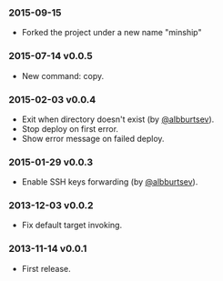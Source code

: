 ### 2015-09-15

* Forked the project under a new name "minship"

### 2015-07-14 v0.0.5

* New command: copy.

### 2015-02-03 v0.0.4

* Exit when directory doesn't exist (by [@albburtsev](https://github.com/albburtsev)).
* Stop deploy on first error.
* Show error message on failed deploy.

### 2015-01-29 v0.0.3

* Enable SSH keys forwarding (by [@albburtsev](https://github.com/albburtsev)).

### 2013-12-03 v0.0.2

* Fix default target invoking.

### 2013-11-14 v0.0.1

* First release.
